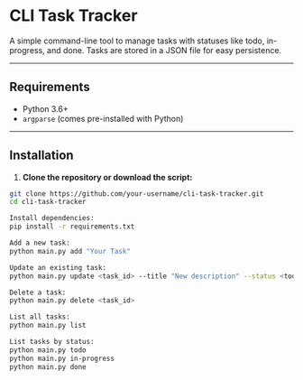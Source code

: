 # CLI Task Tracker

A simple command-line tool to manage tasks with statuses like todo, in-progress, and done. Tasks are stored in a JSON file for easy persistence.

---

## Requirements

- Python 3.6+
- `argparse` (comes pre-installed with Python)

---

## Installation

1. **Clone the repository or download the script:**

```bash
git clone https://github.com/your-username/cli-task-tracker.git
cd cli-task-tracker

Install dependencies:
pip install -r requirements.txt

Add a new task:
python main.py add "Your Task"

Update an existing task:
python main.py update <task_id> --title "New description" --status <todo|in-progress|done>

Delete a task:
python main.py delete <task_id>

List all tasks:
python main.py list

List tasks by status:
python main.py todo
python main.py in-progress
python main.py done
